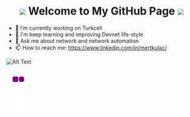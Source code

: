 <h1 align="center">
  <img src="https://encrypted-tbn0.gstatic.com/images?q=tbn:ANd9GcRTHnX86Re9Ry57cjEng2MsijlzHVA9RP8Vqw&usqp=CAU" width="35">
  Welcome to My GitHub Page
  <img src="https://encrypted-tbn0.gstatic.com/images?q=tbn:ANd9GcRTHnX86Re9Ry57cjEng2MsijlzHVA9RP8Vqw&usqp=CAU" width="35">
</h1>

- 🔭 I’m currently working on Turkcell
- 🌱 I'm keep learning and improving Devnet life-style
- 💬 Ask me about network and network automation
- 📫 How to reach me: https://www.linkedin.com/in/mertkulac/

![Alt Text](https://68.media.tumblr.com/fe195e9db7b66a729194a43370a21795/tumblr_oja6h1f90C1rzss56o1_500.gif)

![snake gif](https://github.com/MertKulac/MertKulac/blob/output/github-contribution-grid-snake.gif)

